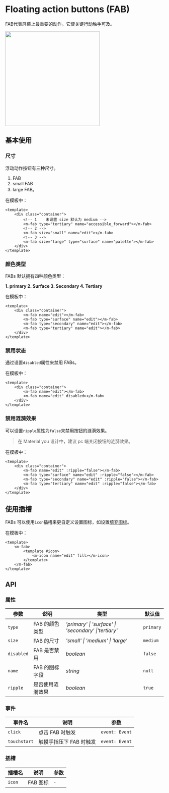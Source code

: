 # Floating action buttons (FAB)

FAB代表屏幕上最重要的动作。它使关键行动触手可及。


<img src="/img/FABhead.png" style="height:300px; display:block;">

## 基本使用

### 尺寸
浮动动作按钮有三种尺寸。
1. FAB 
2. small FAB 
3. large FAB。

<ClientOnly>
<fab-size></fab-size>
</ClientOnly>

在模板中：
```vue
<template>
    <div class="container">
        <!-- 1    未设置 size 默认为 medium -->
        <m-fab type="tertiary" name="accessible_forward"></m-fab>
        <!-- 2 -->
        <m-fab size="small" name="edit"></m-fab>
        <!-- 3 -->
        <m-fab size="large" type="surface" name="palette"></m-fab>
    </div>
</template>
```

### 颜色类型
FABs 默认拥有四种颜色类型：

<ClientOnly>
<fab-type></fab-type>
</ClientOnly>

**1. primary  2. Surface  3. Secondary  4. Tertiary**

在模板中：

```vue
<template>
    <div class="container">
        <m-fab name="edit"></m-fab>
        <m-fab type="surface" name="edit"></m-fab>
        <m-fab type="secondary" name="edit"></m-fab>
        <m-fab type="tertiary" name="edit"></m-fab>
    </div>
</template>
```

### 禁用状态

通过设置`disabled`属性来禁用 FABs。

<ClientOnly>
<fab-disabled></fab-disabled>
</ClientOnly>

在模板中：

```vue
<template>
    <div class="container">
        <m-fab name="edit"></m-fab>
        <m-fab name="edit" disabled></m-fab>
    </div>
</template>

```

### 禁用涟漪效果

可以设置`ripple`属性为`false`来禁用按钮的涟漪效果。

> 在 Material you 设计中，建议 pc 端关闭按钮的涟漪效果。

<ClientOnly>
<fab-noripple></fab-noripple>
</ClientOnly>

在模板中：

```vue
<template>
    <div class="container">
        <m-fab name="edit" :ripple="false"></m-fab>
        <m-fab type="surface" name="edit" :ripple="false"></m-fab>
        <m-fab type="secondary" name="edit" :ripple="false"></m-fab>
        <m-fab type="tertiary" name="edit" :ripple="false"></m-fab>
    </div>
</template>
```

## 使用插槽

FABs 可以使用`icon`插槽来更自定义设置图标，如设置[填充图标](./icon.md#图标填充及线宽)。

<ClientOnly>
<fab-slot></fab-slot>
</ClientOnly>

在模板中：

```vue
<template>
    <m-fab>
        <template #icon>
            <m-icon name="edit" fill></m-icon>
        </template>
    </m-fab>
</template>
```



## API

### 属性

| 参数       | 说明             | 类型                                                              | 默认值  |
| ---------- | ---------------- | ----------------------------------------------------------------- | ------- |
| `type`     | FAB 的颜色类型      | _'primary' \| 'surface' \| 'secondary' \|'tertiary'_ | `primary`  |
| `size`     | FAB 的尺寸      | _'small' \| 'medium' \| 'large'_ | `medium`  |
| `disabled` | FAB 是否禁用     | _boolean_  | `false` |
| `name`     | FAB 的图标字段       | _string_  | `null`  |
| `ripple` | 是否使用涟漪效果 | _boolean_  | `true` |

### 事件

| 事件名       | 说明                   | 参数           |
| ------------ | ---------------------- | -------------- |
| `click`      | 点击 FAB 时触发         | `event: Event` |
| `touchstart` | 触摸手指压下 FAB 时触发 | `event: Event` |

### 插槽

| 插槽名    | 说明     | 参数 |
| --------- | -------- | ---- |
| `icon` | FAB 图标 | `-`  |